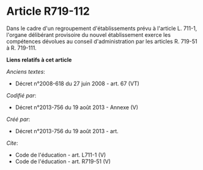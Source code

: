 # Article R719-112

Dans le cadre d'un regroupement d'établissements prévu à l'article L. 711-1, l'organe délibérant provisoire du nouvel
établissement exerce les compétences dévolues au conseil d'administration par les articles R. 719-51 à R. 719-111.

**Liens relatifs à cet article**

_Anciens textes_:

  - Décret n°2008-618 du 27 juin 2008 - art. 67 (VT)

_Codifié par_:

  - Décret n°2013-756 du 19 août 2013 -  Annexe (V)

_Créé par_:

  - Décret n°2013-756 du 19 août 2013 - art.

_Cite_:

  - Code de l'éducation - art. L711-1 (V)
  - Code de l'éducation - art. R719-51 (V)

